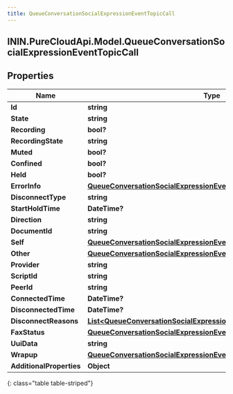 ```yaml
---
title: QueueConversationSocialExpressionEventTopicCall
---
```

## ININ.PureCloudApi.Model.QueueConversationSocialExpressionEventTopicCall

## Properties

|Name | Type | Description | Notes|
|------------ | ------------- | ------------- | -------------|
| **Id** | **string** |  | [optional] |
| **State** | **string** |  | [optional] |
| **Recording** | **bool?** |  | [optional] |
| **RecordingState** | **string** |  | [optional] |
| **Muted** | **bool?** |  | [optional] |
| **Confined** | **bool?** |  | [optional] |
| **Held** | **bool?** |  | [optional] |
| **ErrorInfo** | [**QueueConversationSocialExpressionEventTopicErrorDetails**](QueueConversationSocialExpressionEventTopicErrorDetails.html) |  | [optional] |
| **DisconnectType** | **string** |  | [optional] |
| **StartHoldTime** | **DateTime?** |  | [optional] |
| **Direction** | **string** |  | [optional] |
| **DocumentId** | **string** |  | [optional] |
| **Self** | [**QueueConversationSocialExpressionEventTopicAddress**](QueueConversationSocialExpressionEventTopicAddress.html) |  | [optional] |
| **Other** | [**QueueConversationSocialExpressionEventTopicAddress**](QueueConversationSocialExpressionEventTopicAddress.html) |  | [optional] |
| **Provider** | **string** |  | [optional] |
| **ScriptId** | **string** |  | [optional] |
| **PeerId** | **string** |  | [optional] |
| **ConnectedTime** | **DateTime?** |  | [optional] |
| **DisconnectedTime** | **DateTime?** |  | [optional] |
| **DisconnectReasons** | [**List&lt;QueueConversationSocialExpressionEventTopicDisconnectReason&gt;**](QueueConversationSocialExpressionEventTopicDisconnectReason.html) |  | [optional] |
| **FaxStatus** | [**QueueConversationSocialExpressionEventTopicFaxStatus**](QueueConversationSocialExpressionEventTopicFaxStatus.html) |  | [optional] |
| **UuiData** | **string** |  | [optional] |
| **Wrapup** | [**QueueConversationSocialExpressionEventTopicWrapup**](QueueConversationSocialExpressionEventTopicWrapup.html) |  | [optional] |
| **AdditionalProperties** | **Object** |  | [optional] |
{: class="table table-striped"}


